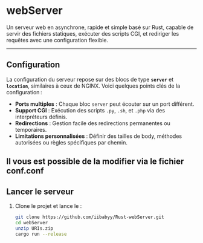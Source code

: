 # **webServer**

Un serveur web en asynchrone, rapide et simple basé sur Rust, capable de servir des fichiers statiques, exécuter des scripts CGI, et rediriger les requêtes avec une configuration flexible.

---

## **Configuration**  

La configuration du serveur repose sur des blocs de type **`server`** et **`location`**, similaires à ceux de NGINX. Voici quelques points clés de la configuration :  

- **Ports multiples** : Chaque bloc `server` peut écouter sur un port différent.  
- **Support CGI** : Exécution des scripts `.py`, `.sh`, et `.php` via des interpréteurs définis.  
- **Redirections** : Gestion facile des redirections permanentes ou temporaires.  
- **Limitations personnalisées** : Définir des tailles de body, méthodes autorisées ou règles spécifiques par chemin.  

Il vous est possible de la modifier via le fichier conf.conf
---

## **Lancer le serveur**  

1. Clone le projet et lance le :  
   ```bash
   git clone https://github.com/iibabyy/Rust-webServer.git
   cd webServer
   unzip URIs.zip
   cargo run --release
